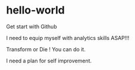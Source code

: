 # hello-world
Get start with Github

I need to equip myself with analytics skills ASAP!!!

Transform or Die !
You can do it. 

I need a plan for self improvement. 
